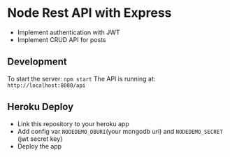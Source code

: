 # Node Rest API with Express

* Implement authentication with JWT
* Implement CRUD API for posts

## Development

To start the server: `npm start`
The API is running at: `http://localhost:8080/api`

## Heroku Deploy

* Link this repository to your heroku app
* Add config var `NODEDEMO_DBURI`(your mongodb uri) and `NODEDEMO_SECRET` (jwt secret key)
* Deploy the app
